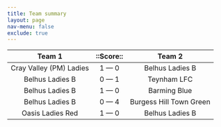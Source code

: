 ```yaml
---
title: Team summary
layout: page
nav-menu: false
exclude: true
---
```




|         Team 1          |  ::Score::  |         Team 2          |
|:-----------------------:|:-----------:|:-----------------------:|
| Cray Valley (PM) Ladies | 1 &mdash; 0 |     Belhus Ladies B     |
|     Belhus Ladies B     | 0 &mdash; 1 |       Teynham LFC       |
|     Belhus Ladies B     | 1 &mdash; 0 |      Barming Blue       |
|     Belhus Ladies B     | 0 &mdash; 4 | Burgess Hill Town Green |
|    Oasis Ladies Red     | 1 &mdash; 0 |     Belhus Ladies B     |

 <br /><br /><br />